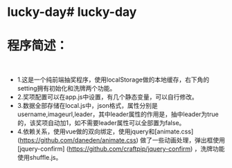 # lucky-day# lucky-day
# 程序简述：
  
-  1.这是一个纯前端抽奖程序，使用localStorage做的本地缓存，右下角的setting拥有初始化和洗牌两个功能。
-  2.奖项配置可以在app.js中设置，有几个静态变量，可以自行修改。
-  3.数据全部存储在local.js中，json格式，属性分别是username,imageurl,leader，其中leader属性的作用是，抽中leader为true的，该奖项自动加1，如不需要leader属性可以全部置为false。
-  4.依赖关系，使用vue做的双向绑定，使用jquery和[animate.css] (https://github.com/daneden/animate.css) 做了一些动画处理，弹出框使用[jquery-confirm] (https://github.com/craftpip/jquery-confirm) ，洗牌功能使用shuffle.js。
